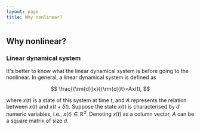 ```yaml
---
layout: page
title: Why nonlinear?
---
```


## Why nonlinear?
### Linear dynamical system
It's better to know what the linear dynamical system is before going to the nonlinear. In general, a linear dynamical system is defined as

$$ \frac{{\rm{d}}x}{{\rm{d}}t}=Ax(t), $$

where $x(t)$ is a state of this system at time $t$, and $A$ represents the relation between $x(t)$ and $x(t+{\delta}t)$. Suppose the state $x(t)$ is characterised by $d$ numeric variables, i.e., $x(t)\in\mathbb{R}^{d}$. Denoting $x(t)$ as a column vector, $A$ can be a square matrix of size $d$.
